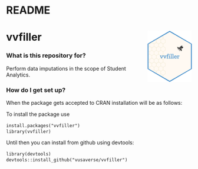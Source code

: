 # README #

# vvfiller <a href='https://github.com/vusaverse/vvfiller'><img src='man/figures/vvfiller.png' align="right" height="138.5" /></a>

### What is this repository for? ###

Perform data imputations in the scope of Student Analytics.

### How do I get set up? ###

When the package gets accepted to CRAN installation will be as follows:

To install the package use
```{r}
install.packages("vvfiller")
library(vvfiller)
```


Until then you can install from github using devtools:

```{r}
library(devtools)
devtools::install_github("vusaverse/vvfiller")
```
